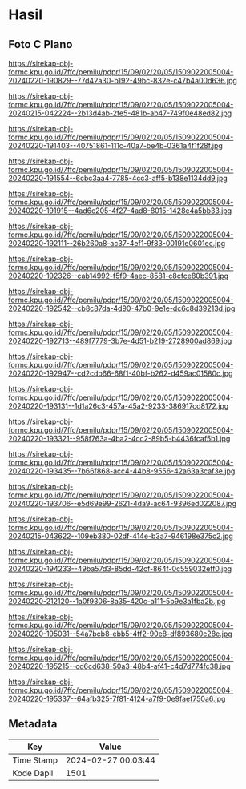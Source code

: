 # Hasil

## Foto C Plano

https://sirekap-obj-formc.kpu.go.id/7ffc/pemilu/pdpr/15/09/02/20/05/1509022005004-20240220-190829--77d42a30-b192-49bc-832e-c47b4a00d636.jpg

https://sirekap-obj-formc.kpu.go.id/7ffc/pemilu/pdpr/15/09/02/20/05/1509022005004-20240215-042224--2b13d4ab-2fe5-481b-ab47-749f0e48ed82.jpg

https://sirekap-obj-formc.kpu.go.id/7ffc/pemilu/pdpr/15/09/02/20/05/1509022005004-20240220-191403--40751861-111c-40a7-be4b-0361a4f1f28f.jpg

https://sirekap-obj-formc.kpu.go.id/7ffc/pemilu/pdpr/15/09/02/20/05/1509022005004-20240220-191554--6cbc3aa4-7785-4cc3-aff5-b138e1134dd9.jpg

https://sirekap-obj-formc.kpu.go.id/7ffc/pemilu/pdpr/15/09/02/20/05/1509022005004-20240220-191915--4ad6e205-4f27-4ad8-8015-1428e4a5bb33.jpg

https://sirekap-obj-formc.kpu.go.id/7ffc/pemilu/pdpr/15/09/02/20/05/1509022005004-20240220-192111--26b260a8-ac37-4ef1-9f83-00191e0601ec.jpg

https://sirekap-obj-formc.kpu.go.id/7ffc/pemilu/pdpr/15/09/02/20/05/1509022005004-20240220-192326--cab14992-f5f9-4aec-8581-c8cfce80b391.jpg

https://sirekap-obj-formc.kpu.go.id/7ffc/pemilu/pdpr/15/09/02/20/05/1509022005004-20240220-192542--cb8c87da-4d90-47b0-9e1e-dc6c8d39213d.jpg

https://sirekap-obj-formc.kpu.go.id/7ffc/pemilu/pdpr/15/09/02/20/05/1509022005004-20240220-192713--489f7779-3b7e-4d51-b219-2728900ad869.jpg

https://sirekap-obj-formc.kpu.go.id/7ffc/pemilu/pdpr/15/09/02/20/05/1509022005004-20240220-192947--cd2cdb66-68f1-40bf-b262-d459ac01580c.jpg

https://sirekap-obj-formc.kpu.go.id/7ffc/pemilu/pdpr/15/09/02/20/05/1509022005004-20240220-193131--1d1a26c3-457a-45a2-9233-386917cd8172.jpg

https://sirekap-obj-formc.kpu.go.id/7ffc/pemilu/pdpr/15/09/02/20/05/1509022005004-20240220-193321--958f763a-4ba2-4cc2-89b5-b4436fcaf5b1.jpg

https://sirekap-obj-formc.kpu.go.id/7ffc/pemilu/pdpr/15/09/02/20/05/1509022005004-20240220-193435--7b66f868-acc4-44b8-9556-42a63a3caf3e.jpg

https://sirekap-obj-formc.kpu.go.id/7ffc/pemilu/pdpr/15/09/02/20/05/1509022005004-20240220-193706--e5d69e99-2621-4da9-ac64-9396ed022087.jpg

https://sirekap-obj-formc.kpu.go.id/7ffc/pemilu/pdpr/15/09/02/20/05/1509022005004-20240215-043622--109eb380-02df-414e-b3a7-946198e375c2.jpg

https://sirekap-obj-formc.kpu.go.id/7ffc/pemilu/pdpr/15/09/02/20/05/1509022005004-20240220-194233--49ba57d3-85dd-42cf-864f-0c559032eff0.jpg

https://sirekap-obj-formc.kpu.go.id/7ffc/pemilu/pdpr/15/09/02/20/05/1509022005004-20240220-212120--1a0f9306-8a35-420c-a111-5b9e3a1fba2b.jpg

https://sirekap-obj-formc.kpu.go.id/7ffc/pemilu/pdpr/15/09/02/20/05/1509022005004-20240220-195031--54a7bcb8-ebb5-4ff2-90e8-df893680c28e.jpg

https://sirekap-obj-formc.kpu.go.id/7ffc/pemilu/pdpr/15/09/02/20/05/1509022005004-20240220-195215--cd6cd638-50a3-48b4-af41-c4d7d774fc38.jpg

https://sirekap-obj-formc.kpu.go.id/7ffc/pemilu/pdpr/15/09/02/20/05/1509022005004-20240220-195337--64afb325-7f81-4124-a7f9-0e9faef750a6.jpg


## Metadata

| Key        | Value               |
| ---------- | ------------------- |
| Time Stamp | 2024-02-27 00:03:44 |
| Kode Dapil | 1501                |



